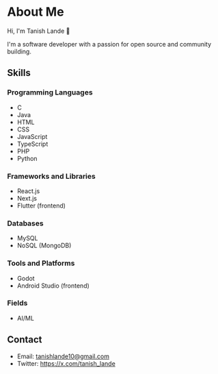 # About Me

Hi, I'm Tanish Lande 👋

I'm a software developer with a passion for open source and community building.

## Skills

### Programming Languages

- C
- Java
- HTML
- CSS
- JavaScript
- TypeScript
- PHP
- Python

### Frameworks and Libraries

- React.js
- Next.js
- Flutter (frontend)

### Databases

- MySQL
- NoSQL (MongoDB)

### Tools and Platforms

- Godot
- Android Studio (frontend)

### Fields

- AI/ML

## Contact

- Email: tanishlande10@gmail.com
- Twitter: https://x.com/tanish_lande

